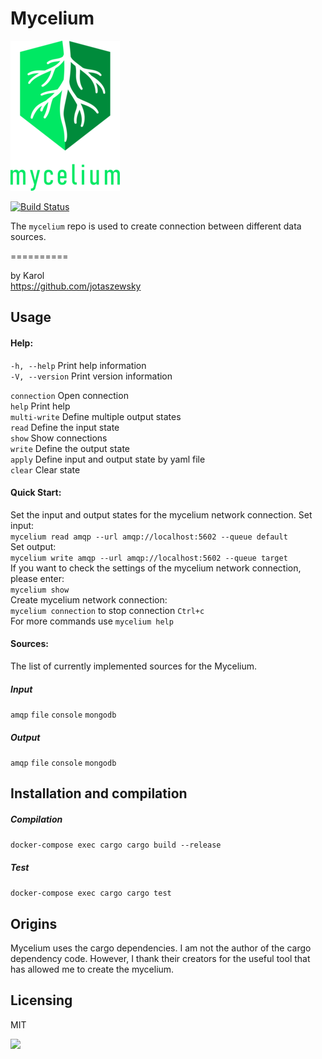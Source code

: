 # Mycelium

![kubectl logo](images/mycelium-logo-medium.png)

[![Build Status](https://github.com/jotaszewsky/mycelium/workflows/Rust/badge.svg?branch=0.1.x)](https://github.com/jotaszewsky/mycelium)

The `mycelium` repo is used to create connection between different
data sources. 

==========

by Karol<br>
<https://github.com/jotaszewsky>


## Usage

#### Help:

`-h, --help` Print help information <br>
`-V, --version` Print version information <br>

`connection` Open connection<br>
`help` Print help <br>
`multi-write` Define multiple output states <br>
`read` Define the input state <br>
`show` Show connections <br>
`write` Define the output state <br>
`apply` Define input and output state by yaml file <br>
`clear` Clear state <br>

#### Quick Start:

Set the input and output states for the mycelium network connection.
Set input: <br>
`mycelium read amqp --url amqp://localhost:5602 --queue default` <br>
Set output: <br>
`mycelium write amqp --url amqp://localhost:5602 --queue target` <br>
If you want to check the settings of the mycelium network connection, please enter: <br>
`mycelium show` <br>
Create mycelium network connection: <br>
`mycelium connection` to stop connection `Ctrl+c` <br>
For more commands use `mycelium help` <br>

#### Sources:
The list of currently implemented sources for the Mycelium.

##### Input
`amqp`
`file`
`console`
`mongodb`

##### Output
`amqp`
`file`
`console`
`mongodb`

## Installation and compilation

##### Compilation

`docker-compose exec cargo cargo build --release`

##### Test

`docker-compose exec cargo cargo test`

## Origins
Mycelium uses the cargo dependencies. I am not the author of the cargo dependency code.
However, I thank their creators for the useful tool that has allowed me to create the mycelium.

## Licensing
MIT

![](https://64.media.tumblr.com/cecc281d4a592430b9d482b4fff19d9b/tumblr_plxi8amzQn1qdhps7o2_r1_540.gifv)
